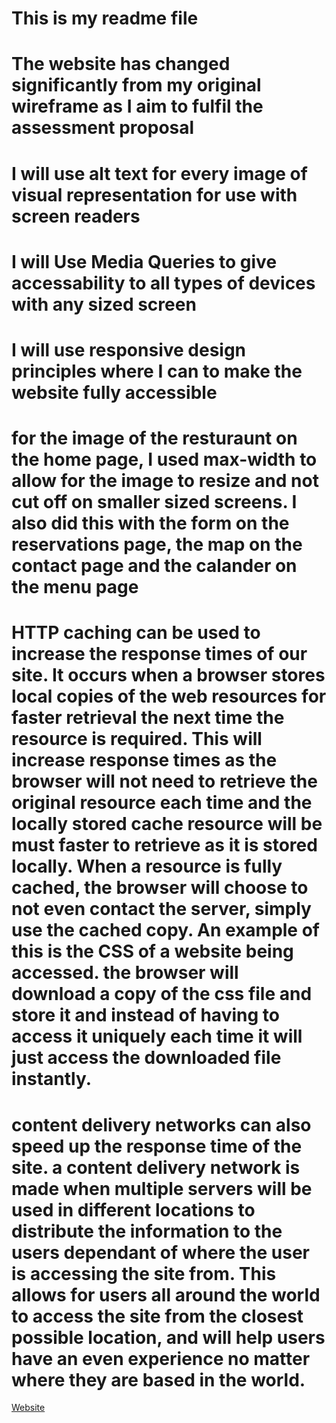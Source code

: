 # This is my readme file

# The website has changed significantly from my original wireframe as I aim to fulfil the assessment proposal

# I will use alt text for every image of visual representation for use with screen readers

# I will Use Media Queries to give accessability to all types of devices with any sized screen

# I will use responsive design principles where I can to make the website fully accessible

# for the image of the resturaunt on the home page, I used max-width to allow for the image to resize and not cut off on smaller sized screens. I also did this with the form on the reservations page, the map on the contact page and the calander on the menu page

# HTTP caching can be used to increase the response times of our site. It occurs when a browser stores local copies of the web resources for faster retrieval the next time the resource is required. This will increase response times as the browser will not need to retrieve the original resource each time and the locally stored cache resource will be must faster to retrieve as it is stored locally. When a resource is fully cached, the browser will choose to not even contact the server, simply use the cached copy. An example of this is the CSS of a website being accessed. the browser will download a copy of the css file and store it and instead of having to access it uniquely each time it will just access the downloaded file instantly.

# content delivery networks can also speed up the response time of the site. a content delivery network is made when multiple servers will be used in different locations to distribute the information to the users dependant of where the user is accessing the site from. This allows for users all around the world to access the site from the closest possible location, and will help users have an even experience no matter where they are based in the world.

<a href="index.html">Website</a>